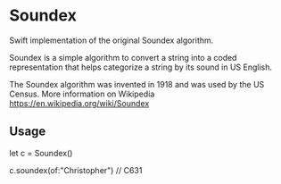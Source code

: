 # Soundex
Swift implementation of the original Soundex algorithm.

Soundex is a simple algorithm to convert a string into a coded representation that helps categorize a string by its sound in US English.

The Soundex algorithm was invented in 1918 and was used by the US Census. More information on Wikipedia https://en.wikipedia.org/wiki/Soundex

## Usage

let c = Soundex()

c.soundex(of:"Christopher") // C631
